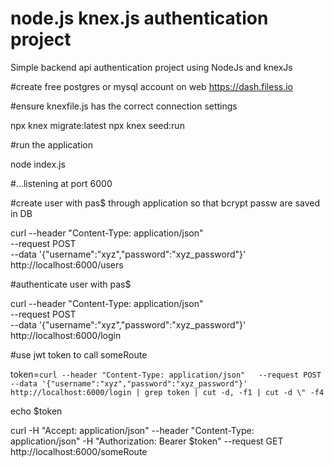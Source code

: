 # node.js knex.js authentication project
Simple backend api authentication project using NodeJs and knexJs

#create free postgres or mysql account on web https://dash.filess.io

#ensure knexfile.js has the correct connection settings

npx knex migrate:latest
npx knex seed:run

#run the application

node index.js

#...listening at port 6000

#create user with pas$ through application so that bcrypt passw are saved in DB

curl --header "Content-Type: application/json" \
  --request POST \
  --data '{"username":"xyz","password":"xyz_password"}' \
  http://localhost:6000/users

#authenticate user with pas$

curl --header "Content-Type: application/json" \
  --request POST \
  --data '{"username":"xyz","password":"xyz_password"}' \
  http://localhost:6000/login

#use jwt token to call someRoute

token=`curl --header "Content-Type: application/json"   --request POST   --data '{"username":"xyz","password":"xyz_password"}'   http://localhost:6000/login | grep token | cut -d, -f1 | cut -d \" -f4`

echo $token

curl -H "Accept: application/json" --header "Content-Type: application/json"    -H "Authorization: Bearer $token" --request GET http://localhost:6000/someRoute
